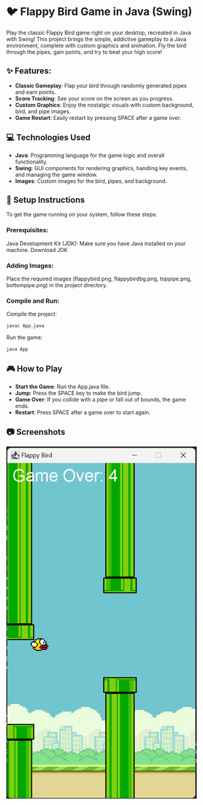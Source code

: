 # 🐦 Flappy Bird Game in Java (Swing)

Play the classic Flappy Bird game right on your desktop, recreated in Java with Swing! This project brings the simple, addictive gameplay to a Java environment, complete with custom graphics and animation. Fly the bird through the pipes, gain points, and try to beat your high score!


## ✨ Features:
- **Classic Gameplay**: Flap your bird through randomly generated pipes and earn points.
- **Score Tracking**: See your score on the screen as you progress.
- **Custom Graphics**: Enjoy the nostalgic visuals with custom background, bird, and pipe images.
- **Game Restart**: Easily restart by pressing SPACE after a game over.


## 💻 Technologies Used
- **Java**: Programming language for the game logic and overall functionality.
- **Swing**: GUI components for rendering graphics, handling key events, and managing the game window.
- **Images**: Custom images for the bird, pipes, and background.


## 🚀 Setup Instructions
To get the game running on your system, follow these steps:

### Prerequisites:
Java Development Kit (JDK): Make sure you have Java installed on your machine. Download JDK

### Adding Images:
Place the required images (flappybird.png, flappybirdbg.png, toppipe.png, bottompipe.png) in the project directory.

### Compile and Run:
Compile the project:
```bash
javac App.java
```

Run the game:
```bash
java App
```

## 🎮 How to Play

- **Start the Game**: Run the App.java file.
- **Jump**: Press the SPACE key to make the bird jump.
- **Game Over**: If you collide with a pipe or fall out of bounds, the game ends.
- **Restart**: Press SPACE after a game over to start again.


## 📷 Screenshots

![alt text](image.png)